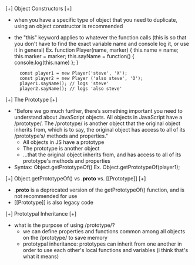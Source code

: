 [+] Object Constructors [+]
- when you have a specific type of object that you need to duplicate, using an object constructor is recommended
- the "this" keyword applies to whatever the function calls (this is so that you don't have to find the exact variable name and console log it, or use it in general)
    Ex.
        function Player(name, marker) {
            this.name = name;
            this.marker = marker;
            this.sayName = function() {
                console.log(this.name)
            };
        }

        const player1 = new Player('steve', 'X');
        const player2 = new Player ('also steve', 'O');
        player1.sayName(); // logs 'steve'
        player2.sayName(); // logs 'also steve'

[+] The Prototype [+]
- "Before we go much further, there’s something important you need to understand about JavaScript objects. All objects in JavaScript have a /prototype/. The /prototype/ is another object that the original object inherits from, which is to say, the original object has access to all of its /prototype’s/ methods and properties."
    - All objects in JS have a prototype
    - The prototype is another object
    - ...that the original object inherits from, and has access to all of its prototype's methods and properties
- Syntax:
    Object.getPrototypeOf()
        Ex.
            Object.getPrototypeOf(player1);


[+] Object.getPrototypeOf() vs .__proto__ vs. [[Prototype]] [+]
- .__proto__ is a deprecated version of the getPrototypeOf() function, and is not recommended for use
- [[Prototype]] is also legacy code


[+] Prototypal Inheritance [+]
- what is the purpose of using /prototype/?
    - we can define properties and functions common among all objects on the /prototype/ to save memory
    - prototypal inheritance: prototypes can inherit from one another in order to use each other's local functions and variables (i think that's what it means)